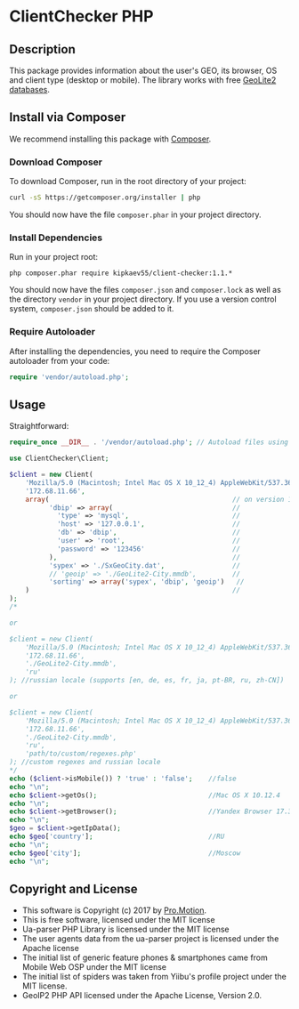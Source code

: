 # ClientChecker PHP #

## Description ##

This package provides information about the user's GEO,
its browser, OS and client type (desktop or mobile).
The library works with free [GeoLite2 databases](http://dev.maxmind.com/geoip/geoip2/geolite2/).

## Install via Composer ##

We recommend installing this package with [Composer](http://getcomposer.org/).

### Download Composer ###

To download Composer, run in the root directory of your project:

```bash
curl -sS https://getcomposer.org/installer | php
```

You should now have the file `composer.phar` in your project directory.

### Install Dependencies ###

Run in your project root:

```
php composer.phar require kipkaev55/client-checker:1.1.*
```

You should now have the files `composer.json` and `composer.lock` as well as
the directory `vendor` in your project directory. If you use a version control
system, `composer.json` should be added to it.

### Require Autoloader ###

After installing the dependencies, you need to require the Composer autoloader
from your code:

```php
require 'vendor/autoload.php';
```

## Usage ##

Straightforward:

```php
require_once __DIR__ . '/vendor/autoload.php'; // Autoload files using Composer autoload

use ClientChecker\Client;

$client = new Client(
    'Mozilla/5.0 (Macintosh; Intel Mac OS X 10_12_4) AppleWebKit/537.36 (KHTML, like Gecko) Chrome/56.0.2924.87 YaBrowser/17.3.1.838 Yowser/2.5 Safari/537.36',
    '172.68.11.66',
    array(                                              // on version 1.0.0 use './GeoLite2-City.mmdb' instead array()
          'dbip' => array(                              //
            'type' => 'mysql',                          //
            'host' => '127.0.0.1',                      //
            'db' => 'dbip',                             //
            'user' => 'root',                           //
            'password' => '123456'                      //
          ),                                            //
          'sypex' => './SxGeoCity.dat',                 //
          // 'geoip' => './GeoLite2-City.mmdb',         //
          'sorting' => array('sypex', 'dbip', 'geoip')   //
    )                                                   //
);
/*

or

$client = new Client(
    'Mozilla/5.0 (Macintosh; Intel Mac OS X 10_12_4) AppleWebKit/537.36 (KHTML, like Gecko) Chrome/56.0.2924.87 YaBrowser/17.3.1.838 Yowser/2.5 Safari/537.36',
    '172.68.11.66',
    './GeoLite2-City.mmdb',
    'ru'
); //russian locale (supports [en, de, es, fr, ja, pt-BR, ru, zh-CN])

or

$client = new Client(
    'Mozilla/5.0 (Macintosh; Intel Mac OS X 10_12_4) AppleWebKit/537.36 (KHTML, like Gecko) Chrome/56.0.2924.87 YaBrowser/17.3.1.838 Yowser/2.5 Safari/537.36',
    '172.68.11.66',
    './GeoLite2-City.mmdb',
    'ru',
    'path/to/custom/regexes.php'
); //custom regexes and russian locale
*/
echo ($client->isMobile()) ? 'true' : 'false';    //false
echo "\n";
echo $client->getOs();                            //Mac OS X 10.12.4
echo "\n";
echo $client->getBrowser();                       //Yandex Browser 17.3.1
echo "\n";
$geo = $client->getIpData();
echo $geo['country'];                             //RU
echo "\n"; 
echo $geo['city'];                                //Moscow
echo "\n";
```

## Copyright and License ##

* This software is Copyright (c) 2017 by [Pro.Motion](http://prmotion.ru).
* This is free software, licensed under the MIT license
* Ua-parser PHP Library is licensed under the MIT license
* The user agents data from the ua-parser project is licensed under the Apache license
* The initial list of generic feature phones & smartphones came from Mobile Web OSP under the MIT license
* The initial list of spiders was taken from Yiibu's profile project under the MIT license.
* GeoIP2 PHP API licensed under the Apache License, Version 2.0.
